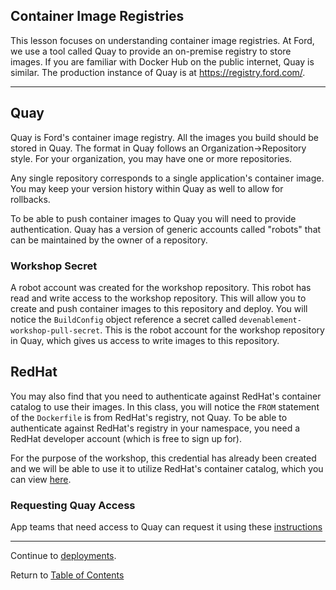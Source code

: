 ## Container Image Registries

This lesson focuses on understanding container image registries. At Ford, we use a tool called Quay to provide an on-premise registry to store images. If you are familiar with Docker Hub on the public internet, Quay is similar. The production instance of Quay is at https://registry.ford.com/.

---

## Quay 

Quay is Ford's container image registry. All the images you build should be stored in Quay. The format in Quay follows an Organization->Repository style. For your organization, you may have one or more repositories. 

Any single repository corresponds to a single application's container image. You may keep your version history within Quay as well to allow for rollbacks. 

To be able to push container images to Quay you will need to provide authentication. Quay has a version of generic accounts called "robots" that can be maintained by the owner of a repository. 

<!-- You can see [this page]() on the dev guide for how to create and use robot's in Quay. -->

### Workshop Secret

A robot account was created for the workshop repository. This robot has read and write access to the workshop repository. This will allow you to create and push container images to this repository and deploy. You will notice the `BuildConfig` object reference a secret called `devenablement-workshop-pull-secret`. This is the robot account for the workshop repository in Quay, which gives us access to write images to this repository.

## RedHat 

You may also find that you need to authenticate against RedHat's container catalog to use their images. In this class, you will notice the `FROM` statement of the `Dockerfile` is from RedHat's registry, not Quay. To be able to authenticate against RedHat's registry in your namespace, you need a RedHat developer account (which is free to sign up for). <!--, see [these instructions](). -->

For the purpose of the workshop, this credential has already been created and we will be able to use it to utilize RedHat's container catalog, which you can view [here](https://registry.redhat.io). 

### Requesting Quay Access

App teams that need access to Quay can request it using these [instructions](https://github.ford.com/Containers/k8s-platform/blob/master/Day2/CaaS_Applications/User_docs/CaaS_Platform_Onboarding.md#quay-on-boarding.)

---  

Continue to [deployments](./10-deployment.md).

Return to [Table of Contents](../README.md#agenda)
